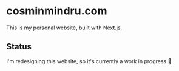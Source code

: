 # cosminmindru.com

This is my personal website, built with Next.js.

## Status

I'm redesigning this website, so it's currently a work in progress 🚧.
